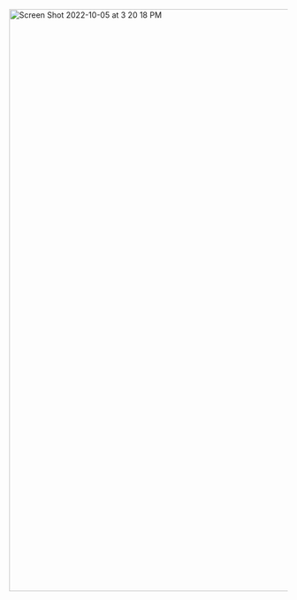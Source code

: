 <img width="1051" alt="Screen Shot 2022-10-05 at 3 20 18 PM" src="https://user-images.githubusercontent.com/59238070/194144388-881c1929-f464-48bd-b1d0-c37f1efb846b.png">
